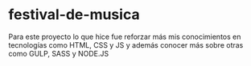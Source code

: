 # festival-de-musica
Para este proyecto lo que hice fue reforzar más mis conocimientos en tecnologías como HTML, CSS y JS y además conocer más sobre otras como GULP, SASS y NODE.JS
